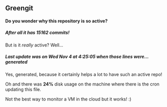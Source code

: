 ## Greengit

#### Do you wonder why this repository is so active?

##### After all it has 15162 commits!

But is it *really* active? Well...

##### Last update was on Wed Nov 4 at 4:25:05 when those lines were... generated

Yes, generated, because it certainly helps a lot to have such an active repo!

Oh and there was **24%** disk usage on the machine
where there is the cron updating this file.

Not the best way to monitor a VM in the cloud but it works! :)
